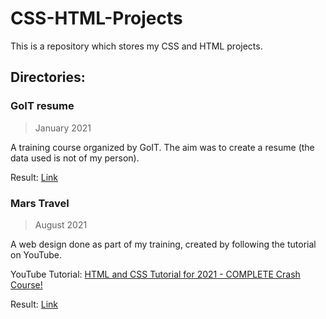 # CSS-HTML-Projects
This is a repository which stores my CSS and HTML projects.

## Directories:

### GoIT resume
>January 2021

A training course organized by GoIT. The aim was to create a resume (the data used is not of my person).

Result: [Link](https://romantic-shannon-35db17.netlify.app)

### Mars Travel
>August 2021

A web design done as part of my training, created by following the tutorial on YouTube.

YouTube Tutorial: [HTML and CSS Tutorial for 2021 - COMPLETE Crash Course!](https://youtu.be/D-h8L5hgW-w)

Result: [Link](https://keen-jang-6c9f52.netlify.app)
